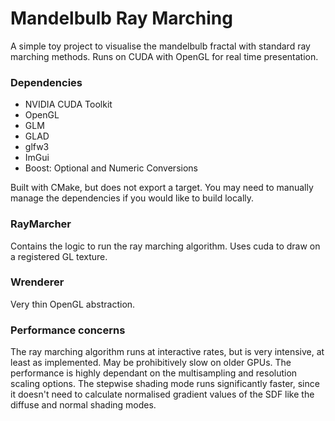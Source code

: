 # Mandelbulb Ray Marching

A simple toy project to visualise the mandelbulb fractal with standard ray marching methods. Runs on CUDA with OpenGL for real time presentation.

### Dependencies

- NVIDIA CUDA Toolkit
- OpenGL
- GLM
- GLAD
- glfw3
- ImGui
- Boost: Optional and Numeric Conversions

Built with CMake, but does not export a target. You may need to manually manage the dependencies if you would like to build locally.

### RayMarcher

Contains the logic to run the ray marching algorithm. Uses cuda to draw on a registered GL texture.

### Wrenderer

Very thin OpenGL abstraction.

### Performance concerns

The ray marching algorithm runs at interactive rates, but is very intensive, at least as implemented. May be prohibitively slow on older GPUs. The performance is highly dependant on the multisampling and resolution scaling options. The stepwise shading mode runs significantly faster, since it doesn't need to calculate normalised gradient values of the SDF like the diffuse and normal shading modes.
